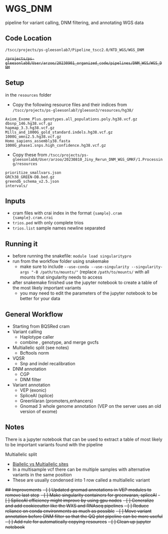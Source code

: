 # WGS_DNM
pipeline for variant calling, DNM filtering, and annotating WGS data

## Code Location
`/tscc/projects/ps-gleesonlab7/Pipeline_tscc2.0/NTD_WGS/WGS_DNM`

~~`/projects/ps-gleesonlab8/User/arzoo/20230901_organized_code/pipelines/DNM_WGS/WGS_DNM`~~

## Setup
in the `resources` folder
- Copy the following resource files and their indices from `/tscc/projects/ps-gleesonlab7/gleeson3/resources/hg38/`
```
Axiom_Exome_Plus.genotypes.all_populations.poly.hg38.vcf.gz
dbsnp_146.hg38.vcf.gz
hapmap_3.3.hg38.vcf.gz
Mills_and_1000G_gold_standard.indels.hg38.vcf.gz
1000G_omni2.5.hg38.vcf.gz
Homo_sapiens_assembly38.fasta
1000G_phase1.snps.high_confidence.hg38.vcf.gz
```
- Copy these from `/tscc/projects/ps-gleesonlab8/User/arzoo/20230810_Jiny_Rerun_DNM_WGS_GMKF/1.Processing/resources`
```
prioritize_smallvars.json
GRCh38_GREEN-DB.bed.gz
greendb_schema_v2.5.json
intervals/
```

## Inputs
- cram files with crai index in the format `{sample}.cram {sample}.cram.crai`
- `trios.ped` with only complete trios
- `trios.list` sample names newline separated

## Running it
- before running the snakefile: `module load singularitypro`
- run from the workflow folder using snakemake
  - make sure to include `--use-conda --use-singularity --singularity-args "-B /path/to/mounts/"` (replace `/path/to/mounts/` with all mounts that singularity needs to access
- after snakemake finished use the jupyter notebook to create a table of the most likely important variants
  - you may need to edit the parameters of the jupyter notebook to be better for your data

## General Workflow
- Starting from BQSRed cram
- Variant calling
  - Haplotype caller
  - combine , genotype, and merge gvcfs
- Multiallelic split (see notes)
  - Bcftools norm
- VQSR
  - Snp and indel recalibration
- DNM annotation
  - CGP
  - DNM filter
- Variant annotation
  - VEP (exonic)
  - SpliceAI (splice)
  - GreenVaran (promoters,enhancers)
  - Gnomad 3 whole genome annotation (VEP on the server uses an old version of exome)

## Notes
There is a jupyter notebook that can be used to extract a table of most likely to be important variants found with the pipeline

Multiallelic split
- [Biallelic vs Multiallelic sites](https://gatk.broadinstitute.org/hc/en-us/articles/360035890771-Biallelic-vs-Multiallelic-sites)
- In a multisample vcf there can be multiple samples with alternative variants in the same position
- These are usually condensed into 1 row called a multiallelic variant 


~~## Improvements~~
~~- [ ] Updated gnomad annotations in VEP modules to remove last step~~
~~- [ ] Make singularity containers for greenvaran, spliceAI~~
~~- [ ] SpliceAI efficiency might improve by using gpu nodes~~
~~- [ ] Generalize and add cookiecutter like the WXS and RNAseq pipelines~~
~~- [ ] Reduce reliance on conda environments as much as possible~~
~~- [ ] Move variant annotation before DNM filter so that the QQ plot pipeline can be more useful~~
~~- [ ] Add rule for automatically copying resources~~
~~- [ ] Clean up jupyter notebook~~
